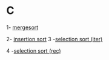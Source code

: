# C
1- [mergesort](https://github.com/Kur1su0/ece2230/blob/8c04a66b64f94143d2cb2ab99b4a274da0404fb0/mp3/list.c#L354)

2- [insertion sort](https://github.com/Kur1su0/ece2230/blob/8c04a66b64f94143d2cb2ab99b4a274da0404fb0/mp3/list.c#L189)
3 -[selection sort (iter)](https://github.com/Kur1su0/ece2230/blob/8c04a66b64f94143d2cb2ab99b4a274da0404fb0/mp3/list.c#L262)

4 -[selection sort (rec)](https://github.com/Kur1su0/ece2230/blob/8c04a66b64f94143d2cb2ab99b4a274da0404fb0/mp3/list.c#L250)
